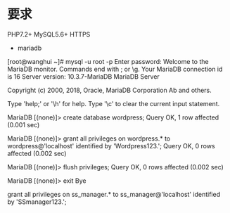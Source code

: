 # 要求

PHP7.2+ MySQL5.6+
HTTPS


- mariadb

[root@wanghui ~]# mysql -u root -p
Enter password: 
Welcome to the MariaDB monitor.  Commands end with ; or \g.
Your MariaDB connection id is 16
Server version: 10.3.7-MariaDB MariaDB Server

Copyright (c) 2000, 2018, Oracle, MariaDB Corporation Ab and others.

Type 'help;' or '\h' for help. Type '\c' to clear the current input statement.

MariaDB [(none)]> create database wordpress;
Query OK, 1 row affected (0.001 sec)

MariaDB [(none)]> grant all privileges on wordpress.* to wordpress@'localhost' identified by 'Wordpress123.';
Query OK, 0 rows affected (0.002 sec)

MariaDB [(none)]> flush privileges; 
Query OK, 0 rows affected (0.002 sec)

MariaDB [(none)]> exit 
Bye

grant all privileges on ss_manager.* to ss_manager@'localhost' identified by 'SSmanager123.';